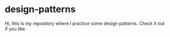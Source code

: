 # design-patterns

Hi, this is my repository where I practice some design patterns. Check it out if you like.
